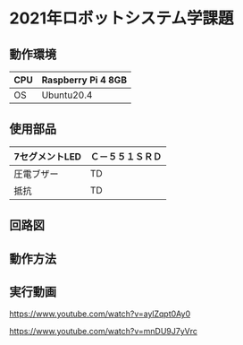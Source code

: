 # 2021年ロボットシステム学課題
## 動作環境
|  CPU |  Raspberry Pi 4 8GB  |
| ---- | ---- |
|  OS  |  Ubuntu20.4  |
## 使用部品
|  7セグメントLED  |Ｃ－５５１ＳＲＤ    |
| ---- | ---- |
|  圧電ブザー |  TD  |
|  抵抗 |  TD  |
## 回路図
## 動作方法
##  実行動画
https://www.youtube.com/watch?v=aylZqpt0Ay0

https://www.youtube.com/watch?v=mnDU9J7yVrc
